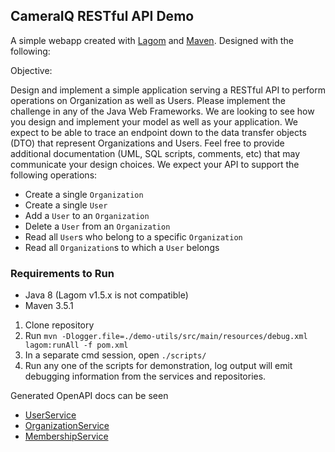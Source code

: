 ## CameraIQ RESTful API Demo

A simple webapp created with [Lagom] and [Maven]. Designed with the following:

Objective:

Design and implement a simple application serving a RESTful API to perform operations on 
Organization as well as Users. Please implement the challenge in any of the Java Web Frameworks.
We are looking to see how you design and implement your model as well as your application. 
We expect to be able to trace an endpoint down to the data transfer objects (DTO) that represent
Organizations and Users. Feel free to provide additional documentation (UML, SQL scripts,
comments, etc) that may communicate your design choices. We expect your API to support the 
following operations:

- Create a single `Organization`
- Create a single `User`
- Add a `User` to an `Organization`
- Delete a `User` from an `Organization`
- Read all `User`s who belong to a specific `Organization` 
- Read all `Organization`s to which a `User` belongs

### Requirements to Run

- Java 8 (Lagom v1.5.x is not compatible)
- Maven 3.5.1

1) Clone repository
1) Run `mvn -Dlogger.file=./demo-utils/src/main/resources/debug.xml lagom:runAll -f pom.xml`
1) In a separate cmd session, open `./scripts/`
1) Run any one of the scripts for demonstration, log output will emit debugging information from the services and repositories.

 Generated OpenAPI docs can be seen

- [UserService](https://app.swaggerhub.com/apis-docs/gabizou/user-service/1.0.0)
- [OrganizationService](https://app.swaggerhub.com/apis-docs/gabizou/organization-service/1.0.0)
- [MembershipService](https://app.swaggerhub.com/apis-docs/gabizou/membership-service/1.0.0)

[Lagom]:https://lagomframework.com/
[Maven]:https://maven.apache.org/
[Event Sourcing]:https://docs.microsoft.com/en-us/previous-versions/msp-n-p/jj591559(v=pandp.10)?redirectedfrom=MSDN
[UserService]:user-api/src/main/java/com/gabizou/cameraiq/demo/api/UserService.java
[OrganizationService]:organization-api/src/main/java/com/gabizou/cameraiq/demo/api/OrganizationService.java
[MembershipService]:membership-api/src/main/java/com/gabizou/cameraiq/demo/api/MembershipService.java
[ReadSideEventProcessors]:https://www.lagomframework.com/documentation/1.5.x/java/api/index.html?com/lightbend/lagom/javadsl/persistence/ReadSideProcessor.html
[eventual consistency]:https://www.erikheemskerk.nl/event-sourcing-eventual-consistency-responding-to-events/
[UserRepository]:user-impl/src/main/java/com/gabizou/cameraiq/demo/impl/repo/UserRepository.java
[Achilles]:https://github.com/doanduyhai/Achilles
[Lagom-OpenAPI]:https://github.com/taymyr/lagom-openapi#12-generate-java-dsl